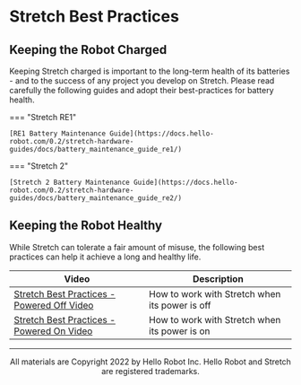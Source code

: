 # Stretch Best Practices

## Keeping the Robot Charged

Keeping Stretch charged is important to the long-term health of its batteries  - and to the success of any project you develop on Stretch. Please read carefully the following guides and adopt their best-practices for battery health.

=== "Stretch RE1"

    [RE1 Battery Maintenance Guide](https://docs.hello-robot.com/0.2/stretch-hardware-guides/docs/battery_maintenance_guide_re1/)

=== "Stretch 2"

    [Stretch 2 Battery Maintenance Guide](https://docs.hello-robot.com/0.2/stretch-hardware-guides/docs/battery_maintenance_guide_re2/)


## Keeping the Robot Healthy

While Stretch can tolerate a fair amount of misuse, the following best practices can help it achieve a long and healthy life.

| Video                                                                      | Description                                    |
|----------------------------------------------------------------------------| ---------------------------------------------- |
| [Stretch Best Practices - Powered Off Video](https://youtu.be/mQdOGEksdYM) | How to work with Stretch when its power is off |
| [Stretch Best Practices - Powered On Video](https://youtu.be/iEaapHNfEWA)  | How to work with Stretch when its power is on  |

------
<div align="center"> All materials are Copyright 2022 by Hello Robot Inc. Hello Robot and Stretch are registered trademarks.</div>